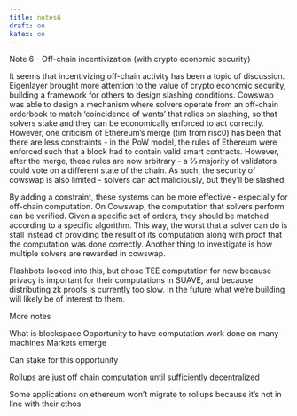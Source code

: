 ```yaml
--- 
title: notes6
draft: on 
katex: on 
---
```


Note 6 - Off-chain incentivization (with crypto economic security)

It seems that incentivizing off-chain activity has been a topic of discussion. Eigenlayer brought more attention to the value of crypto economic security, building a framework for others to design slashing conditions. Cowswap was able to design a mechanism where solvers operate from an off-chain orderbook to match ‘coincidence of wants’ that relies on slashing, so that solvers stake and they can be economically enforced to act correctly. However, one criticism of Ethereum’s merge (tim from risc0) has been that there are less constraints - in the PoW model, the rules of Ethereum were enforced such that a block had to contain valid smart contracts. However, after the merge, these rules are now arbitrary - a ⅔ majority of validators could vote on a different state of the chain. As such, the security of cowswap is also limited - solvers can act maliciously, but they’ll be slashed. 

By adding a constraint, these systems can be more effective - especially for off-chain computation. On Cowswap, the computation that solvers perform can be verified. Given a specific set of orders, they should be matched according to a specific algorithm. This way, the worst that a solver can do is stall instead of providing the result of its computation along with proof that the computation was done correctly. Another thing to investigate is how multiple solvers are rewarded in cowswap. 

Flashbots looked into this, but chose TEE computation for now because privacy is important for their computations in SUAVE, and because distributing zk proofs is currently too slow. In the future what we’re building will likely be of interest to them.  



More notes

What is blockspace
Opportunity to have computation work done on many machines
Markets emerge

Can stake for this opportunity

Rollups are just off chain computation until sufficiently decentralized

Some applications on ethereum won’t migrate to rollups because it’s not in line with their ethos
